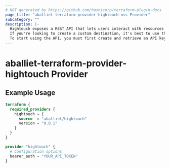 ```yaml
---
# NOT generated by https://github.com/hashicorp/terraform-plugin-docs
page_title: "aballiet-terraform-provider-hightouch-oss Provider"
subcategory: ""
description: |-
  Hightouch exposes a REST API that lets users interact with resources like syncs, models, sources and destinations. Though the REST API is open to all Hightouch users, we aim to build features so you don't need to rely on it directly. For example, Git Sync lets you manage orchestration programmatically.
  If you're looking to create a custom destination, it's best to use the HTTP Request destination as your base. If you find you still need to use the REST API directly,  about your use case.
  To start using the API, you must first create and retrieve an API key from your workspace.
---
```


# aballiet-terraform-provider-hightouch Provider

## Example Usage

```terraform
terraform {
  required_providers {
    hightouch = {
      source  = "aballiet/hightouch"
      version = "0.0.1"
    }
  }
}

provider "hightouch" {
  # Configuration options
  bearer_auth = "YOUR_API_TOKEN"
}
```